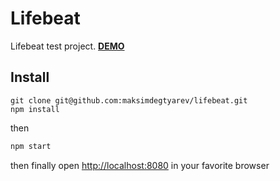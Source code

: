 # Lifebeat
Lifebeat test project.
**[DEMO](lifebeat.now.sh)**

## Install
```
git clone git@github.com:maksimdegtyarev/lifebeat.git
npm install
```
then
```javascript
npm start
```
then finally open [http://localhost:8080](http://localhost:8080) in your favorite browser